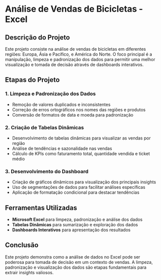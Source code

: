 # Análise de Vendas de Bicicletas - Excel

## Descrição do Projeto
Este projeto consiste na análise de vendas de bicicletas em diferentes regiões: Europa, Ásia e Pacífico, e América do Norte. O foco principal é a manipulação, limpeza e padronização dos dados para permitir uma melhor visualização e tomada de decisão através de dashboards interativos.

## Etapas do Projeto
### 1. Limpeza e Padronização dos Dados
- Remoção de valores duplicados e inconsistentes
- Correção de erros ortográficos nos nomes das regiões e produtos
- Conversão de formatos de data e moeda para padronização

### 2. Criação de Tabelas Dinâmicas
- Desenvolvimento de tabelas dinâmicas para visualizar as vendas por região
- Análise de tendências e sazonalidade nas vendas
- Cálculo de KPIs como faturamento total, quantidade vendida e ticket médio

### 3. Desenvolvimento do Dashboard
- Criação de gráficos dinâmicos para visualização dos principais insights
- Uso de segmentações de dados para facilitar análises específicas
- Aplicação de formatação condicional para destacar tendências

## Ferramentas Utilizadas
- **Microsoft Excel** para limpeza, padronização e análise dos dados
- **Tabelas Dinâmicas** para sumarização e exploração dos dados
- **Dashboards Interativos** para apresentação dos resultados

## Conclusão
Este projeto demonstra como a análise de dados no Excel pode ser poderosa para tomada de decisão em um contexto de vendas. A limpeza, padronização e visualização dos dados são etapas fundamentais para extrair insights valiosos.

